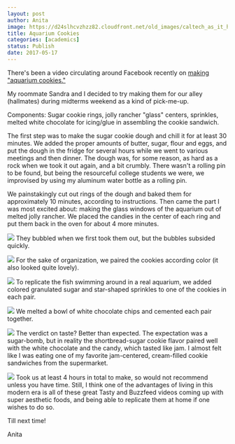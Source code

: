 ```yaml
---
layout: post
author: Anita
image: https://d24slhcvzhzz82.cloudfront.net/old_images/caltech_as_it_happens/6a0105349b8251970b01bb099a860e970d.jpg
title: Aquarium Cookies
categories: [academics]
status: Publish
date: 2017-05-17
---
```



There's been a video circulating around Facebook recently on [making "aquarium cookies."](https://www.youtube.com/watch?v=Y98C89d-Mgk)

My roommate Sandra and I decided to try making them for our alley (hallmates) during midterms weekend as a kind of pick-me-up.

Components: Sugar cookie rings, jolly rancher "glass" centers, sprinkles, melted white chocolate for icing/glue in assembling the cookie sandwich.

The first step was to make the sugar cookie dough and chill it for at least 30 minutes. We added the proper amounts of butter, sugar, flour and eggs, and put the dough in the fridge for several hours while we went to various meetings and then dinner. The dough was, for some reason, as hard as a rock when we took it out again, and a bit crumbly. There wasn't a rolling pin to be found, but being the resourceful college students we were, we improvised by using my aluminum water bottle as a rolling pin.

We painstakingly cut out rings of the dough and baked them for approximately 10 minutes, according to instructions. Then came the part I was most excited about: making the glass windows of the aquarium out of melted jolly rancher. We placed the candies in the center of each ring and put them back in the oven for about 4 more minutes.


![](https://d24slhcvzhzz82.cloudfront.net/old_images/6a019b0005f8ce970d01b8d281b3ec970c-pi.jpg)
They bubbled when we first took them out, but the bubbles subsided quickly.


![](https://d24slhcvzhzz82.cloudfront.net/old_images/6a019b0005f8ce970d01b8d281b4f6970c-pi.jpg)
For the sake of organization, we paired the cookies according color (it also looked quite lovely).


![](https://d24slhcvzhzz82.cloudfront.net/old_images/caltech_as_it_happens/6a0105349b8251970b01b7c8f76903970b.jpg)
To replicate the fish swimming around in a real aquarium, we added colored granulated sugar and star-shaped sprinkles to one of the cookies in each pair.


![](https://d24slhcvzhzz82.cloudfront.net/old_images/caltech_as_it_happens/6a0105349b8251970b01b7c8f7690b970b.jpg)
We melted a bowl of white chocolate chips and cemented each pair together.


![](https://d24slhcvzhzz82.cloudfront.net/old_images/caltech_as_it_happens/6a0105349b8251970b01b8d281b40d970c.jpg)
The verdict on taste? Better than expected. The expectation was a sugar-bomb, but in reality the shortbread-sugar cookie flavor paired well with the white chocolate and the candy, which tasted like jam. I almost felt like I was eating one of my favorite jam-centered, cream-filled cookie sandwiches from the supermarket.


![](https://d24slhcvzhzz82.cloudfront.net/old_images/6a019b0005f8ce970d01b8d281b426970c-pi.jpg)
Took us at least 4 hours in total to make, so would not recommend unless you have time. Still, I think one of the advantages of living in this modern era is all of these great Tasty and Buzzfeed videos coming up with super aesthetic foods, and being able to replicate them at home if one wishes to do so.

Till next time!

Anita

